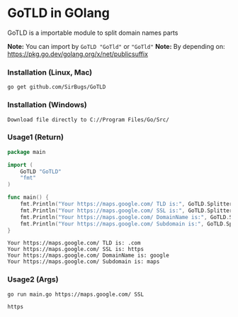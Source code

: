 # GoTLD in GOlang

GoTLD is a importable module to split domain names parts

**Note:** You can import by `GoTLD "GoTld"` or `"GoTld"`
**Note:** By depending on: https://pkg.go.dev/golang.org/x/net/publicsuffix

### Installation (Linux, Mac)
```
go get github.com/SirBugs/GoTLD
```
### Installation (Windows)
```
Download file directly to C://Program Files/Go/Src/
```

### Usage1 (Return)
```go
package main

import (
	GoTLD "GoTLD"
	"fmt"
)

func main() {
	fmt.Println("Your https://maps.google.com/ TLD is:", GoTLD.Splitter("https://maps.google.com/", "TLD"))
	fmt.Println("Your https://maps.google.com/ SSL is:", GoTLD.Splitter("https://maps.google.com/", "SSL"))
	fmt.Println("Your https://maps.google.com/ DomainName is:", GoTLD.Splitter("https://maps.google.com/", "Name"))
	fmt.Println("Your https://maps.google.com/ Subdomain is:", GoTLD.Splitter("https://maps.google.com/", "Sub"))
}
```
```
Your https://maps.google.com/ TLD is: .com
Your https://maps.google.com/ SSL is: https
Your https://maps.google.com/ DomainName is: google
Your https://maps.google.com/ Subdomain is: maps
```

### Usage2 (Args)
```
go run main.go https://maps.google.com/ SSL
```
```
https
```
